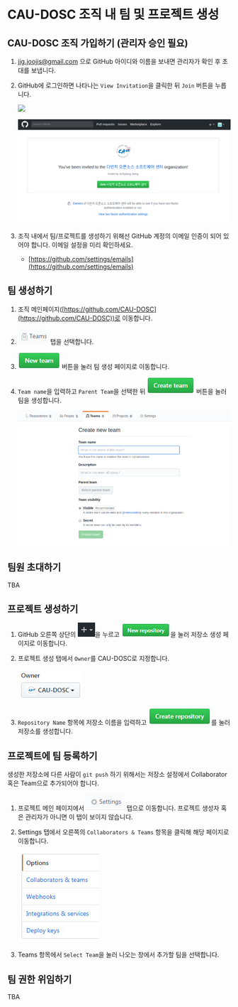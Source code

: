 # CAU-DOSC 조직 내 팀 및 프로젝트 생성

## CAU-DOSC 조직 가입하기 (관리자 승인 필요)

1. jjg.joojis@gmail.com 으로 GitHub 아이디와 이름을 보내면 관리자가 확인 후 초대를 보냅니다.
2. GitHub에 로그인하면 나타나는 `View Invitation`을 클릭한 뒤 `Join` 버튼을 누릅니다.

   ![](images/org-invitations.PNG)

   ![](images/org-join.PNG)

3. 조직 내에서 팀/프로젝트를 생성하기 위해선 GitHub 계정의 이메일 인증이 되어 있어야 합니다. 이메일 설정을 미리 확인하세요.
   - [https://github.com/settings/emails](https://github.com/settings/emails)

## 팀 생성하기

1. 조직 메인페이지([https://github.com/CAU-DOSC](https://github.com/CAU-DOSC))로 이동합니다.
2. ![](images/org-tab-teams.PNG) 탭을 선택합니다.
3. ![](images/org-new-team-button.PNG) 버튼을 눌러 팀 생성 페이지로 이동합니다.
4. `Team name`을 입력하고 `Parent Team`을 선택한 뒤 ![](images/org-create-team-button.PNG) 버튼을 눌러 팀을 생성합니다.

   ![](images/org-create-new-team.PNG)

## 팀원 초대하기

TBA

## 프로젝트 생성하기

1. GitHub 오른쪽 상단의 ![](images/plus-button-on-the-top.PNG)을 누르고 ![](images/new-repository-button.PNG)을 눌러 저장소 생성 페이지로 이동합니다.
2. 프로젝트 생성 탭에서 `Owner`를 CAU-DOSC로 지정합니다.
   
   ![](images/create-new-repo-owner.PNG)

3. `Repository Name` 항목에 저장소 이름을 입력하고 ![](images/create-repository-button.PNG)를 눌러 저장소를 생성합니다.

## 프로젝트에 팀 등록하기

생성한 저장소에 다른 사람이 `git push` 하기 위해서는 저장소 설정에서 Collaborator 혹은 Team으로 추가되어야 합니다.

1. 프로젝트 메인 페이지에서 ![](images/repo-tab-settings.PNG) 탭으로 이동합니다. 프로젝트 생성자 혹은 관리자가 아니면 이 탭이 보이지 않습니다.
2. Settings 탭에서 오른쪽의 `Collaborators & Teams` 항목을 클릭해 해당 페이지로 이동합니다.

   ![](images/repo-settings-tabs.PNG)

3. Teams 항목에서 `Select Team`을 눌러 나오는 창에서 추가할 팀을 선택합니다.

## 팀 권한 위임하기

TBA
